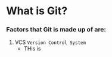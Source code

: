 # What is Git?

### Factors that Git is made up of are:
1. VCS ```Version Control System```
      - THis is

